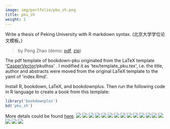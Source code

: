 ```yaml
---
image: img/portfolio/pku_zh.png
title: pku_zh
weight: 1
---
```


Write a thesis of Peking University with R markdown syntax. (北京大学学位论文模板。)

> by Peng Zhao (demo: [pdf](https://github.com/pzhaonet/bookdownplus/raw/master/inst2/pku_zh/showcase/pku_zh.pdf), [zip](https://github.com/pzhaonet/bookdownplus/raw/master/inst/templates/pku_zh.zip))

<!--more-->


The pdf template of bookdown-pku originated from the LaTeX template '[CasperVector](https://github.com/CasperVector)/pkuthss' . I modified it as 'tex/template_pku.tex', i.e. the title, author and abstracts  were moved from the original LaTeX template to the yaml of 'index.Rmd'.

Install R, bookdown, LaTeX, and bookdownplus. Then run the following code in R language to create a book from this template:

```r
library('bookdownplus')
bd('pku_zh')
```

More detals could be found [here](https://github.com/pzhaonet/bookdownplus).
[![](https://github.com/pzhaonet/bookdownplus/raw/master/inst2/pku_zh/showcase/cover.png)](https://github.com/pzhaonet/bookdownplus/raw/master/inst2/pku_zh/showcase/cover.png)
[![](https://github.com/pzhaonet/bookdownplus/raw/master/inst2/pku_zh/showcase/pku_zh11.png)](https://github.com/pzhaonet/bookdownplus/raw/master/inst2/pku_zh/showcase/pku_zh11.png)
[![](https://github.com/pzhaonet/bookdownplus/raw/master/inst2/pku_zh/showcase/pku_zh13.png)](https://github.com/pzhaonet/bookdownplus/raw/master/inst2/pku_zh/showcase/pku_zh13.png)
[![](https://github.com/pzhaonet/bookdownplus/raw/master/inst2/pku_zh/showcase/pku_zh14.png)](https://github.com/pzhaonet/bookdownplus/raw/master/inst2/pku_zh/showcase/pku_zh14.png)
[![](https://github.com/pzhaonet/bookdownplus/raw/master/inst2/pku_zh/showcase/pku_zh15.png)](https://github.com/pzhaonet/bookdownplus/raw/master/inst2/pku_zh/showcase/pku_zh15.png)
[![](https://github.com/pzhaonet/bookdownplus/raw/master/inst2/pku_zh/showcase/pku_zh17.png)](https://github.com/pzhaonet/bookdownplus/raw/master/inst2/pku_zh/showcase/pku_zh17.png)
[![](https://github.com/pzhaonet/bookdownplus/raw/master/inst2/pku_zh/showcase/pku_zh18.png)](https://github.com/pzhaonet/bookdownplus/raw/master/inst2/pku_zh/showcase/pku_zh18.png)
[![](https://github.com/pzhaonet/bookdownplus/raw/master/inst2/pku_zh/showcase/pku_zh19.png)](https://github.com/pzhaonet/bookdownplus/raw/master/inst2/pku_zh/showcase/pku_zh19.png)
[![](https://github.com/pzhaonet/bookdownplus/raw/master/inst2/pku_zh/showcase/pku_zh21.png)](https://github.com/pzhaonet/bookdownplus/raw/master/inst2/pku_zh/showcase/pku_zh21.png)
[![](https://github.com/pzhaonet/bookdownplus/raw/master/inst2/pku_zh/showcase/pku_zh23.png)](https://github.com/pzhaonet/bookdownplus/raw/master/inst2/pku_zh/showcase/pku_zh23.png)
[![](https://github.com/pzhaonet/bookdownplus/raw/master/inst2/pku_zh/showcase/pku_zh25.png)](https://github.com/pzhaonet/bookdownplus/raw/master/inst2/pku_zh/showcase/pku_zh25.png)
[![](https://github.com/pzhaonet/bookdownplus/raw/master/inst2/pku_zh/showcase/pku_zh27.png)](https://github.com/pzhaonet/bookdownplus/raw/master/inst2/pku_zh/showcase/pku_zh27.png)
[![](https://github.com/pzhaonet/bookdownplus/raw/master/inst2/pku_zh/showcase/pku_zh29.png)](https://github.com/pzhaonet/bookdownplus/raw/master/inst2/pku_zh/showcase/pku_zh29.png)
[![](https://github.com/pzhaonet/bookdownplus/raw/master/inst2/pku_zh/showcase/pku_zh3.png)](https://github.com/pzhaonet/bookdownplus/raw/master/inst2/pku_zh/showcase/pku_zh3.png)
[![](https://github.com/pzhaonet/bookdownplus/raw/master/inst2/pku_zh/showcase/pku_zh5.png)](https://github.com/pzhaonet/bookdownplus/raw/master/inst2/pku_zh/showcase/pku_zh5.png)
[![](https://github.com/pzhaonet/bookdownplus/raw/master/inst2/pku_zh/showcase/pku_zh7.png)](https://github.com/pzhaonet/bookdownplus/raw/master/inst2/pku_zh/showcase/pku_zh7.png)
[![](https://github.com/pzhaonet/bookdownplus/raw/master/inst2/pku_zh/showcase/pku_zh9.png)](https://github.com/pzhaonet/bookdownplus/raw/master/inst2/pku_zh/showcase/pku_zh9.png)


